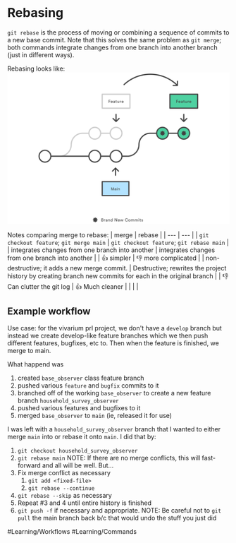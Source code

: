 ```toc

```

# Rebasing
`git rebase` is the process of moving or combining a sequence of commits to a new base commit. Note that this solves the same problem as `git merge`; both commands integrate changes from one branch into another branch (just in different ways).

Rebasing looks like:
![](../zAttachments/01%20What%20is%20git%20rebase.svg)

Notes comparing merge to rebase:
| merge | rebase |
| --- | --- |
| `git checkout feature`; `git merge main` | `git checkout feature`; `git rebase main` |
| integrates changes from one branch into another | integrates changes from one branch into another |
| 👍 simpler | 👎 more complicated |
| non-destructive; it adds a new merge commit. | Destructive; rewrites the project history by creating branch new commits for each in the original branch |
| 👎 Can clutter the git log | 👍 Much cleaner |
|  |  |

## Example workflow
Use case: for the vivarium prl project, we don't have a `develop` branch but instead we create develop-like feature branches which we then push different features, bugfixes, etc to. Then when the feature is finished, we merge to main.

What happend was
1. created `base_observer` class feature branch
2. pushed various `feature` and `bugfix` commits to it
3. branched off of the working `base_observer` to create a new feature branch `household_survey_observer`
4. pushed various features and bugfixes to it
5. merged `base_observer` to `main` (ie, released it for use)

I was left with a `household_survey_observer` branch that I wanted to either merge `main` into or  rebase it onto `main`. I did that by:
1. `git checkout household_survey_observer`
2. `git rebase main`
	NOTE: If there are no merge conflicts, this will fast-forward and all will be well. But...
3. Fix merge conflict as necessary
	1. `git add <fixed-file>`
	2. `git rebase --continue`
4. `git rebase --skip` as necessary
5. Repeat #3 and 4 until entire history is finished
6. `git push -f` if necessary and appropriate. 
	NOTE: Be careful not to `git pull` the main branch back b/c that would undo the stuff you just did





#Learning/Workflows #Learning/Commands 
